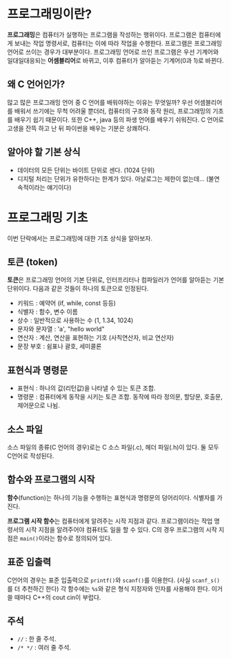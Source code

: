 # 프로그래밍이란?

**프로그래밍**은 컴퓨터가 실행하는 프로그램을 작성하는 행위이다. 프로그램은 컴퓨터에게 보내는 작업 명령서로, 컴퓨터는 이에 따라 작업을 수행한다. 프로그램은 프로그래밍 언어로 쓰이는 경우가 대부분이다.
프로그래밍 언어로 쓰인 프로그램은 우선 기계어와 일대일대응되는 **어셈블리어**로 바뀌고, 이후 컴퓨터가 알아듣는 기계어(0과 1)로 바뀐다.

## 왜 C 언어인가?

많고 많은 프로그래밍 언어 중 C 언어를 배워야하는 이유는 무엇일까? 우선 어셈블리어를 배워서 쓰기에는 무척 어려울 뿐더러, 컴퓨터의 구조와 동작 원리, 프로그래밍의 기초를 배우기 쉽기 때문이다. 또한 C++, java 등의 파생 언어를 배우기 쉬워진다. C 언어로 고생을 잔뜩 하고 난 뒤 파이썬을 배우는 기분은 상쾌하다.

## 알아야 할 기본 상식

- 데이터의 모든 단위는 바이트 단위로 센다. (1024 단위)
- 디지털 처리는 단위가 유한하다는 한계가 있다. 아날로그는 제한이 없는데... (불연속적이라는 얘기이다)

# 프로그래밍 기초

이번 단락에서는 프로그래밍에 대한 기초 상식을 알아보자.

## 토큰 (token)

**토큰**은 프로그래밍 언어의 기본 단위로, 인터프리터나 컴파일러가 언어를 알아듣는 기본 단위이다. 다음과 같은 것들이 하나의 토큰으로 인정된다.

- 키워드 : 예약어 (if, while, const 등등)
- 식별자 : 함수, 변수 이름
- 상수 : 일반적으로 사용하는 수 (1, 1.34, 1024)
- 문자와 문자열 : 'a', "hello world"
- 연산자 : 계산, 연산을 표현하는 기호 (사칙연산자, 비교 연산자)
- 문장 부호 : 쉼표나 괄호, 세미콜론

## 표현식과 명령문

- 표현식 : 하나의 값(리턴값)을 나타낼 수 있는 토큰 조합.
- 명령문 : 컴퓨터에게 동작을 시키는 토큰 조합. 동작에 따라 정의문, 할당문, 호출문, 제어문으로 나뉨.

## 소스 파일

소스 파일의 종류(C 언어의 경우)로는 C 소스 파일(.c), 헤더 파일(.h)이 있다. 둘 모두 C언어로 작성된다.

## 함수와 프로그램의 시작

**함수**(function)는 하나의 기능을 수행하는 표현식과 명령문의 덩어리이다. 식별자를 가진다.

**프로그램 시작 함수**는 컴퓨터에게 알려주는 시작 지점과 같다. 프로그램이라는 작업 명령서의 시작 지점을 알려주어야 컴퓨터도 일을 할 수 있다. C의 경우 프로그램의 시작 지점은 `main()`이라는 함수로 정의되어 있다.

## 표준 입출력

C언어의 경우는 표준 입출력으로 `printf()`와 `scanf()`를 이용한다. (사실 `scanf_s()`를 더 추천하긴 한다) 각 함수에는 `%s`와 같은 형식 지정자와 인자를 사용해야 한다. 이거 쓸 때마다 C++의 cout cin이 부럽다.

## 주석

- `//` : 한 줄 주석.
- `/* */` : 여러 줄 주석.
